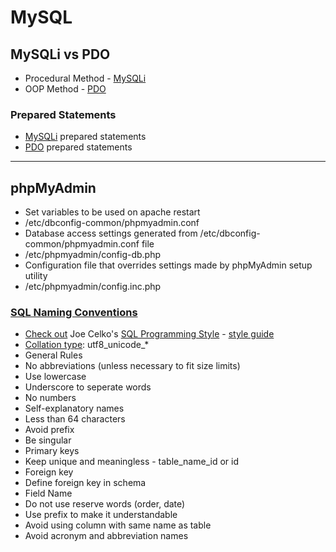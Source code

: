 # MySQL

## MySQLi vs PDO ##
 * Procedural Method - [MySQLi](http://markonphp.com/simple-select-mysqli-php/)
 * OOP Method - [PDO](http://markonphp.com/simple-select-mysqli-php/)

### Prepared Statements ###
  * [MySQLi](http://markonphp.com/mysqli-select-prepared-statements/) prepared statements
  * [PDO](http://markonphp.com/insert-pdo-prepared-statement/) prepared statements

-----

## phpMyAdmin ##
 * Set variables to be used on apache restart
  * /etc/dbconfig-common/phpmyadmin.conf
 * Database access settings generated from /etc/dbconfig-common/phpmyadmin.conf file
  * /etc/phpmyadmin/config-db.php
 * Configuration file that overrides settings made by phpMyAdmin setup utility
  * /etc/phpmyadmin/config.inc.php
  
### [SQL Naming Conventions](https://anandarajpandey.com/2015/05/10/mysql-naming-coding-conventions-tips-on-mysql-database/) ###
 * [Check out](http://paul-m-jones.com/archives/6188) Joe Celko's [SQL Programming Style](https://www.amazon.com/Celkos-Programming-Kaufmann-Management-Systems/dp/0120887975/) - [style guide](www.sqlstyle.guide/)
 * [Collation type](http://stackoverflow.com/questions/367711/what-is-the-best-collation-to-use-for-mysql-with-php): utf8_unicode_*
 * General Rules
  * No abbreviations (unless necessary to fit size limits)
  * Use lowercase
  * Underscore to seperate words
  * No numbers
  * Self-explanatory names
  * Less than 64 characters
  * Avoid prefix
  * Be singular
 * Primary keys
  * Keep unique and meaningless - table_name_id or id
 * Foreign key
  * Define foreign key in schema
 * Field Name
  * Do not use reserve words (order, date)
   * Use prefix to make it understandable
  * Avoid using column with same name as table
  * Avoid acronym and abbreviation names
   


